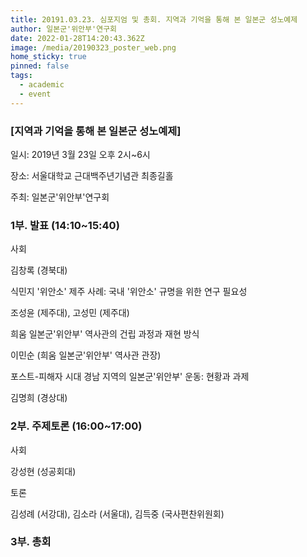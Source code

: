 ```yaml
---
title: 20191.03.23. 심포지엄 및 총회. 지역과 기억을 통해 본 일본군 성노예제
author: 일본군'위안부'연구회
date: 2022-01-28T14:20:43.362Z
image: /media/20190323_poster_web.png
home_sticky: true
pinned: false
tags:
  - academic
  - event
---
```

### \[지역과 기억을 통해 본 일본군 성노예제]

일시: 2019년 3월 23일 오후 2시~6시

장소: 서울대학교 근대백주년기념관 최종길홀

주최: 일본군'위안부'연구회 

 

### 1부. 발표 (14:10~15:40)

사회

김창록 (경북대)

식민지 '위안소' 제주 사례: 국내 '위안소' 규명을 위한 연구 필요성 

조성윤 (제주대), 고성민 (제주대)

희움 일본군'위안부' 역사관의 건립 과정과 재현 방식

이민순 (희움 일본군'위안부' 역사관 관장)

포스트-피해자 시대 경남 지역의 일본군'위안부' 운동: 현황과 과제

김명희 (경상대) 

 

### 2부. 주제토론 (16:00~17:00)

사회

강성현 (성공회대)

토론

김성례 (서강대), 김소라 (서울대), 김득중 (국사편찬위원회)

 

### 3부. 총회